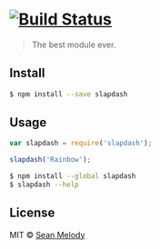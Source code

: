 #  [![Build Status](https://secure.travis-ci.org//slapdash.png?branch=master)](http://travis-ci.org//slapdash)

> The best module ever.


## Install

```sh
$ npm install --save slapdash
```


## Usage

```js
var slapdash = require('slapdash');

slapdash('Rainbow');
```

```sh
$ npm install --global slapdash
$ slapdash --help
```


## License

MIT © [Sean Melody]()
